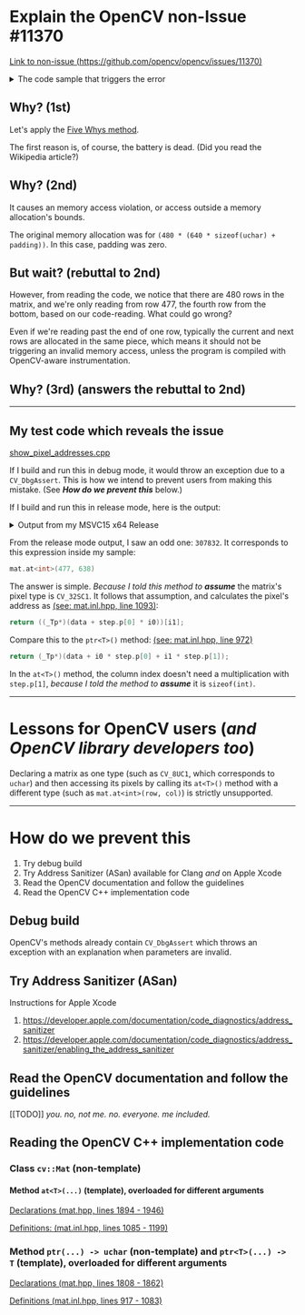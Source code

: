 # Explain the OpenCV non-Issue #11370

[Link to non-issue (https://github.com/opencv/opencv/issues/11370)](https://github.com/opencv/opencv/issues/11370)

<details><summary>The code sample that triggers the error</summary>

```cpp
#include <iostream>
#include <opencv2/core.hpp>
void reproduce_issue_11370_error()
{
    cv::Mat image = cv::Mat::zeros(480, 640, CV_8UC1);
    std::cout << image.at<int>(476,638) << std::endl; // No Error
    std::cout << image.at<int>(477,638) << std::endl; // Error is HERE
}
```

</details>

## Why? (1st)

Let's apply the [Five Whys method](https://en.wikipedia.org/wiki/5_Whys).

The first reason is, of course, the battery is dead. (Did you read the Wikipedia article?)

## Why? (2nd)

It causes an memory access violation, or access outside a memory allocation's bounds.

The original memory allocation was for ```(480 * (640 * sizeof(uchar) + padding))```. In this case, padding was zero.

## But wait? (rebuttal to 2nd)

However, from reading the code, we notice that there are 480 rows in the matrix, and we're only reading from row 477, the fourth row from the bottom, based on our code-reading. What could go wrong?

Even if we're reading past the end of one row, typically the current and next rows are allocated in the same piece, which means it should not be triggering an invalid memory access, unless the program is compiled with OpenCV-aware instrumentation.

## Why? (3rd) (answers the rebuttal to 2nd)

----

## My test code which reveals the issue

[show_pixel_addresses.cpp](./show_pixel_addresses.cpp)

If I build and run this in debug mode, it would throw an exception due to a ```CV_DbgAssert```. This is how we intend to prevent users from making this mistake. (See ***How do we prevent this*** below.)

If I build and run this in release mode, here is the output:
<details><summary>Output from my MSVC15 x64 Release</summary>

```txt
============================================================================
ptrFuncAt_8UC1_RowCol = 305918
ptrFuncPtr_8UC1_RowCol = 305918
============================================================================
ptrFuncAt_8UC1_RowColz = 305280
ptrFuncPtr_8UC1_RowColz = 305280
ptrFuncPtr_8UC1_RowOnly = 305280
============================================================================
ptrFuncAt_32SC1_RowCol = 307832
ptrFuncPtr_32SC1_RowCol = 305918
============================================================================
ptrFuncAt_32SC1_RowColz = 305280
ptrFuncPtr_32SC1_RowColz = 305280
ptrFuncPtr_32SC1_RowOnly = 305280
============================================================================
```

</details>

From the release mode output, I saw an odd one: ```307832```. It corresponds to this expression inside my sample:

```cpp
mat.at<int>(477, 638)
```

The answer is simple. *Because I told this method to **assume*** the matrix's pixel type is ```CV_32SC1```. It follows that assumption, and calculates the pixel's address as [(see: mat.inl.hpp, line 1093)](https://github.com/opencv/opencv/blob/4b2d1aaeea52e07dff6e925a86313bd3c2f66e8b/modules/core/include/opencv2/core/mat.inl.hpp#L1093):

```cpp
return ((_Tp*)(data + step.p[0] * i0))[i1];
```

Compare this to the ```ptr<T>()``` method: [(see: mat.inl.hpp, line 972)](https://github.com/opencv/opencv/blob/4b2d1aaeea52e07dff6e925a86313bd3c2f66e8b/modules/core/include/opencv2/core/mat.inl.hpp#L972)

```cpp
return (_Tp*)(data + i0 * step.p[0] + i1 * step.p[1]);
```

In the ```at<T>()``` method, the column index doesn't need a multiplication with ```step.p[1]```, *because I told the method to **assume*** it is ```sizeof(int)```.

----

# Lessons for OpenCV users (*and OpenCV library developers too*)

Declaring a matrix as one type (such as ```CV_8UC1```, which corresponds to ```uchar```) and then accessing its pixels by calling its ```at<T>()``` method with a different type (such as ```mat.at<int>(row, col)```) is strictly unsupported.

----

# How do we prevent this

1. Try debug build
2. Try Address Sanitizer (ASan) available for Clang *and* on Apple Xcode
3. Read the OpenCV documentation and follow the guidelines
4. Read the OpenCV C++ implementation code

## Debug build

OpenCV's methods already contain ```CV_DbgAssert``` which throws an exception with an explanation when parameters are invalid.

## Try Address Sanitizer (ASan)

Instructions for Apple Xcode

1. https://developer.apple.com/documentation/code_diagnostics/address_sanitizer
2. https://developer.apple.com/documentation/code_diagnostics/address_sanitizer/enabling_the_address_sanitizer

## Read the OpenCV documentation and follow the guidelines

\[\[TODO\]\] *you. no, not me. no. everyone. me included.*

## Reading the OpenCV C++ implementation code

### Class ```cv::Mat``` (non-template)

#### Method ```at<T>(...)``` (template), overloaded for different arguments

[Declarations (mat.hpp, lines 1894 - 1946)](https://github.com/opencv/opencv/blob/4b2d1aaeea52e07dff6e925a86313bd3c2f66e8b/modules/core/include/opencv2/core/mat.hpp#L1894-L1946)

[Definitions: (mat.inl.hpp, lines 1085 - 1199)](https://github.com/opencv/opencv/blob/4b2d1aaeea52e07dff6e925a86313bd3c2f66e8b/modules/core/include/opencv2/core/mat.inl.hpp#L1085-L1199)

### Method ```ptr(...) -> uchar``` (non-template) and ```ptr<T>(...) -> T``` (template), overloaded for different arguments

[Declarations (mat.hpp, lines 1808 - 1862)](https://github.com/opencv/opencv/blob/4b2d1aaeea52e07dff6e925a86313bd3c2f66e8b/modules/core/include/opencv2/core/mat.hpp#L1808-L1862) 

[Definitions (mat.inl.hpp, lines 917 - 1083)](https://github.com/opencv/opencv/blob/4b2d1aaeea52e07dff6e925a86313bd3c2f66e8b/modules/core/include/opencv2/core/mat.inl.hpp#L917-L1083) 
